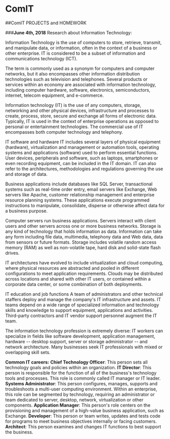 # ComIT
##ComIT PROJECTS and HOMEWORK


###**June 4th, 2018**
Research about Information Technology:

Information Technology is the use of computers to store, retrieve, transmit, and manipulate data, or information, often in the context of a business or other enterprise. IT is considered to be a subset of information and communications technology (ICT).

The term is commonly used as a synonym for computers and computer networks, but it also encompasses other information distribution technologies such as television and telephones. Several products or services within an economy are associated with information technology, including computer hardware, software, electronics, semiconductors, internet, telecom equipment, and e-commerce.

Information technology (IT) is the use of any computers, storage, networking and other physical devices, infrastructure and processes to create, process, store, secure and exchange all forms of electronic data. Typically, IT is used in the context of enterprise operations as opposed to personal or entertainment technologies. The commercial use of IT encompasses both computer technology and telephony.

IT software and hardware
IT includes several layers of physical equipment (hardware), virtualization and management or automation tools, operating systems and applications (software) used to perform essential functions. User devices, peripherals and software, such as laptops, smartphones or even recording equipment, can be included in the IT domain. IT can also refer to the architectures, methodologies and regulations governing the use and storage of data.

Business applications include databases like SQL Server, transactional systems such as real-time order entry, email servers like Exchange, Web servers like Apache, customer relationship management and enterprise resource planning systems. These applications execute programmed instructions to manipulate, consolidate, disperse or otherwise affect data for a business purpose.

Computer servers run business applications. Servers interact with client users and other servers across one or more business networks. Storage is any kind of technology that holds information as data. Information can take any form including file data, multimedia, telephony data and Web data, data from sensors or future formats. Storage includes volatile random access memory (RAM) as well as non-volatile tape, hard disk and solid-state flash drives.

IT architectures have evolved to include virtualization and cloud computing, where physical resources are abstracted and pooled in different configurations to meet application requirements. Clouds may be distributed across locations and shared with other IT users, or contained within a corporate data center, or some combination of both deployments.

IT education and job functions
A team of administrators and other technical staffers deploy and manage the company's IT infrastructure and assets. IT teams depend on a wide range of specialized information and technology skills and knowledge to support equipment, applications and activities. Third-party contractors and IT vendor support personnel augment the IT team.

The information technology profession is extremely diverse: IT workers can specialize in fields like software development, application management, hardware -- desktop support, server or storage administrator -- and network architecture. Many businesses seek IT professionals with mixed or overlapping skill sets.

**Common IT careers:**
__Chief Technology Officer__: This person sets all technology goals and policies within an organization.
__IT Director__: This person is responsible for the function of all of the business's technology tools and processes. This role is commonly called IT manager or IT leader.
__Systems Administrator__: This person configures, manages, supports and troubleshoots a multi-user computing environment. Within an enterprise, this role can be segmented by technology, requiring an administrator or team dedicated to server, desktop, network, virtualization or other components.
__Application Manager__: This person's role centers on the provisioning and management of a high-value business application, such as Exchange.
__Developer__: This person or team writes, updates and tests code for programs to meet business objectives internally or facing customers.
__Architect__: This person examines and changes IT functions to best support the business.

